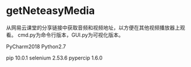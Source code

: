 # getNeteasyMedia
从网易云课堂的分享链接中获取音频和视频地址，以方便在其他视频播放器上观看。
cmd.py为命令行版本，GUI.py为可视化版本。

PyCharm2018
Python2.7

pip      10.0.1
selenium 2.53.6
pypercip 1.6.0
